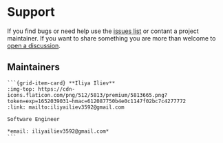 # Support

If you find bugs or need help use the [issues list](https://github.com/IlievIliya92/tcp_server/issues) or
contant a project maintainer. If you want to share something you are more than welcome to [open a discussion](https://github.com/IlievIliya92/tcp_server/discussions).

## Maintainers

````{grid} 1 1 3 3
```{grid-item-card} **Iliya Iliev**
:img-top: https://cdn-icons.flaticon.com/png/512/5813/premium/5813665.png?token=exp=1652039031~hmac=612087750b4e0c1147f02bc7c4277772
:link: mailto:iliyailiev3592@gmail.com

Software Engineer

*email: iliyailiev3592@gmail.com*
```
````
